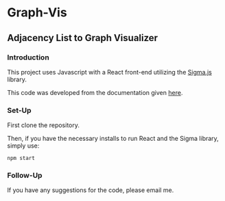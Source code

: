 # Graph-Vis
## Adjacency List to Graph Visualizer
### Introduction
This project uses Javascript with a React front-end utilizing the [Sigma.js](https://www.sigmajs.org/storybook/?path=/docs/introduction--docs) library.

This code was developed from the documentation given [here](https://www.sigmajs.org/storybook/?path=/story/mouse-manipulations--story).

### Set-Up
First clone the repository.

Then, if you have the necessary installs to run React and the Sigma library, simply use:
```
npm start
```
### Follow-Up
If you have any suggestions for the code, please email me.
